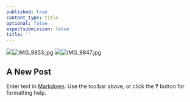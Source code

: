 ```yaml
---
published: true
content_type: title
optional: false
expectsubmission: false
title: ''
---
```

![](https://interpretation.connectedacademy.io/course/content/media/IMG_9853.jpg)![IMG_9853.jpg](https://interpretation.connectedacademy.io/course/content/media/IMG_9853.jpg)
![](https://interpretation.connectedacademy.io/course/content/media/IMG_9847.jpg)![IMG_9847.jpg](https://interpretation.connectedacademy.io/course/content/media/IMG_9847.jpg)
## A New Post

Enter text in [Markdown](http://daringfireball.net/projects/markdown/). Use the toolbar above, or click the **?** button for formatting help.
